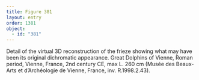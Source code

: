 ```yaml
---
title: Figure 381
layout: entry
order: 1381
object:
  - id: "381"
---
```


Detail of the virtual 3D reconstruction of the frieze showing what may have been its original dichromatic appearance. Great Dolphins of Vienne, Roman period, Vienne, France, 2nd century CE, max L. 260 cm (Musée des Beaux-Arts et d’Archéologie de Vienne, France, inv. R.1998.2.43).
